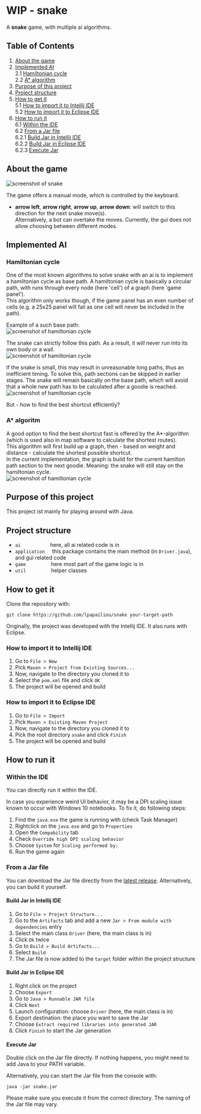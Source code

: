 # WIP - snake

A __snake__ game, with multiple ai algorithms.  

## Table of Contents
1. [About the game](#about-the-game)  
2. [Implemented AI](#implemented-ai)  
	2.1 [Hamiltonian cycle](#hamiltonian-cycle)   
	2.2 [A* algorithm](#a*-algorithm) 
3. [Purpose of this project](#purpose-of-this-project) 
4. [Project structure](#project-structure)  
5. [How to get it](#how-to-get-it)  
	5.1 [How to import it to Intellij IDE](#how-to-import-it-to-intellij-ide)   
	5.2 [How to import it to Eclipse IDE](#how-to-import-it-to-eclipse-ide)   
6. [How to run it](#how-to-run-it)  
	6.1 [Within the IDE](#within-the-ide)  
	6.2 [From a Jar file](#from-a-jar-file)  
		6.2.1 [Build Jar in Intellij IDE](#build-jar-in-intellij-ide)    
		6.2.2 [Build Jar in Eclipse IDE](#build-jar-in-eclipse-ide)  
		6.2.3 [Execute Jar](#execute-jar)  
		
## About the game
![screenshot of snake](https://github.com/lpapailiou/snake/blob/master/src/main/resources/snake.png)

The game offers a manual mode, which is controlled by the keyboard.
* __arrow left__, __arrow right__, __arrow up__, __arrow down__: will switch to this direction for the next snake move(s).  
Alternatively, a bot can overtake the moves. Currently, the gui does not allow choosing between different modes.
    
## Implemented AI
### Hamiltonian cycle
One of the most known algorithms to solve snake with an ai is to implement a hamiltonian cycle as base path. A hamiltonian 
cycle is basically a circular path, with runs through every node (here 'cell') of a graph (here 'game panel').  
This algorithm only works though, if the game panel has an even number of cells (e.g. a 25x25 panel will fail as one cell will 
never be included in the path).
  
Example of a such base path:   
![screenshot of hamiltonian cycle](https://github.com/lpapailiou/snake/blob/master/src/main/resources/img/screenshot_hamiltonianPath.png)
  
The snake can strictly follow this path. As a result, it will never run into its own body or a wall.  
![screenshot of hamiltonian cycle](https://github.com/lpapailiou/snake/blob/master/src/main/resources/img/screenshot_hamiltonianPath_running.png)
  
If the snake is small, this may result in unreasonable long paths, thus an inefficient timing. To solve this, path sections can 
be skipped in earlier stages. The snake will remain basically on the base path, which will avoid that a whole new path 
has to be calculated after a goodie is reached.    
![screenshot of hamiltonian cycle](https://github.com/lpapailiou/snake/blob/master/src/main/resources/img/screenshot_hamiltonianPath_shortcut.png)
  
But - how to find the best shortcut efficiently?  
  
### A* algoritm  
A good option to find the best shortcut fast is offered by the A*-algorithm (which is used also in map software to calculate the shortest routes).  
This algorithm will first build up a graph, then - based on weight and distance - calculate the shortest possible shortcut.  
In the current implementation, the graph is build for the current hamilton path section to the next goodie. Meaning: the snake will 
still stay on the hamiltonian cycle.    
![screenshot of hamiltonian cycle](https://github.com/lpapailiou/snake/blob/master/src/main/resources/img/screenshot_aStartShortcut.png)
  
## Purpose of this project
This project ist mainly for playing around with Java. 

## Project structure
  
* ``ai``                    here, all ai related code is in
* ``application``         this package contains the main method (in ``Driver.java``), and gui related code
* ``game``                 here most part of the game logic is in
* ``util``                 helper classes

## How to get it

Clone the repository with:

    git clone https://github.com/lpapailiou/snake your-target-path

Originally, the project was developed with the Intellij IDE. It also runs with Eclipse.

### How to import it to Intellij IDE
1. Go to ``File > New``
2. Pick ``Maven > Project from Existing Sources...``
3. Now, navigate to the directory you cloned it to
4. Select the ``pom.xml`` file and click ``OK``
5. The project will be opened and build

### How to import it to Eclipse IDE
1. Go to ``File > Import``
2. Pick ``Maven > Existing Maven Project``
3. Now, navigate to the directory you cloned it to
4. Pick the root directory ``snake`` and click ``Finish``
5. The project will be opened and build

## How to run it

### Within the IDE
You can directly run it within the IDE.

In case you experience weird UI behavior, it may be a DPI scaling issue known to occur with Windows 10 notebooks.
To fix it, do following steps:
1. Find the ``java.exe`` the game is running with (check Task Manager)
2. Rightclick on the ``java.exe`` and go to ``Properties``
3. Open the ``Compability`` tab
4. Check ``Override high DPI scaling behavior``
5. Choose ``System`` for ``Scaling performed by:``
6. Run the game again

### From a Jar file
You can download the Jar file directly from the [latest release](https://github.com/lpapailiou/snake/releases/latest). Alternatively, you can build it yourself.

#### Build Jar in Intellij IDE 
1. Go to ``File > Project Structure...``
2. Go to the ``Artifacts`` tab and add a new ``Jar > From module with dependencies`` entry
3. Select the main class ``Driver`` (here, the main class is in)
4. Click ``Ok`` twice
5. Go to ``Build > Build Artifacts...``
6. Select ``Build``
7. The Jar file is now added to the ``target`` folder within the project structure

#### Build Jar in Eclipse IDE
1. Right click on the project
2. Choose ``Export``
3. Go to ``Java > Runnable JAR file``
4. Click ``Next``
5. Launch configuration: choose ``Driver`` (here, the main class is in)
6. Export destination: the place you want to save the Jar
7. Choose ``Extract required libraries into generated JAR``
8. Click ``Finish`` to start the Jar generation

#### Execute Jar
Double click on the Jar file directly. 
If nothing happens, you might need to add Java to your PATH variable.

Alternatively, you can start the Jar file from the console with:

    java -jar snake.jar
    
Please make sure you execute it from the correct directory. The naming of the Jar file may vary.